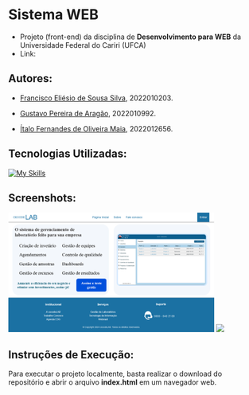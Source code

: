 # Sistema WEB

* Projeto (front-end) da disciplina de __Desenvolvimento para WEB__ da Universidade Federal do Cariri (UFCA)
* Link: 

## Autores:

* [Francisco Eliésio de Sousa Silva](https://github.com/fcoeliesio), 2022010203.

* [Gustavo Pereira de Aragão](https://github.com/McGusT99), 2022010992.

* [Ítalo Fernandes de Oliveira Maia](https://github.com/italomaia03), 2022012656.

## Tecnologias Utilizadas:
[![My Skills](https://skillicons.dev/icons?i=html,css,js)]()

## Screenshots:
<img src="./assets/images/readme-image-1.png" height="240px"/> <img src="./assets/screenshots/Página_produtos.png" height="240px"/> 

## Instruções de Execução:

Para executar o projeto localmente, basta realizar o download do repositório e abrir o arquivo __index.html__ em um navegador web.